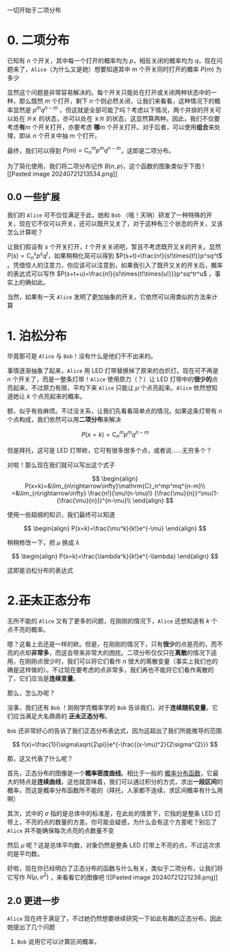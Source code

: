一切开始于二项分布

# 0. 二项分布

已知有 $n$ 个开关，其中每一个打开的概率均为 $p$，相反关闭的概率均为 $q$，现在问题来了，`Alice`（为什么又是她）想要知道其中 $m$ 个开关同时打开的概率 $P(m)$ 为多少

显然这个问题是非常容易解决的。每个开关只能处在打开或关闭两种状态中的一种，那么既然 $m$ 个打开，剩下 $n$ 个则必然关闭，让我们来看看，这种情况下的概率显然是 $p^mq^{n-m}$ ，但这就是全部可能了吗？考虑以下情况，两个并排的开关可以处在 `开关` 的状态，亦可以处在 `关开` 的状态，这显然算两种。因此，我们不仅要考虑**有**$m$ 个开关打开，亦要考虑 **哪**$m$ 个开关打开。对于后者，可以使用**组合**来处理，即从 $n$ 个开关中抽 $m$ 个打开。

最终，我们可以得到 $P(m)=\mathrm{C}_{n}^{m}p^mq^{n-m}$，这即是二项分布。

为了简化使用，我们将二项分布记作 $B(n,p)$，这个函数的图象类似于下图 ![[Pasted image 20240721213534.png]]

## 0.0 一些扩展

我们的 `Alice` 可不仅仅满足于此，她和 `Bob` （哦！天呐）研发了一种特殊的开关，现在它不仅可以开关，还可以既开又关了，对于这种有三个状态的开关，又该怎么计算呢？

让我们假设有 $s$ 个开关打开，$t$ 个开关关闭吧，暂且不考虑既开又关的开关。显然 $P(s)=\mathrm{C}_n^sp^sq^t$，如果稍稍化简可以得到 $P(s+t)=\frac{n!}{s!\times{t!}}p^sq^t$ 。凭借惊人的注意力，你应该可以注意到，如果我引入了既开又关的开关后，概率的表达式可以写作 $P(s+t+u)=\frac{n!}{s!\times{t!\times{u!}}}p^sq^tr^u$ ，事实上的确如此。

当然，如果有一天 `Alice` 发明了更加抽象的开关，它依然可以用类似的方法来计算

# 1. 泊松分布

毕竟那可是 `Alice` 与 `Bob`！没有什么是他们干不出来的。

事情逐渐抽象了起来，`Alice` 用 LED 灯带替换掉了原来的白炽灯。现在可不再是 n 个开关了，而是一整条灯带！`Alice` 使用原力（？）让 LED 灯带中的**很少的**点亮起来，不过原力有限，平均下来 `Alice` 只能让 $\mu$ 个点亮起来。`Alice` 依然想知道她让 $k$ 个点亮起来的概率。

额，似乎有些麻烦。不过没关系，让我们先看看简单点的情况。如果这条灯带有 $n$ 个点构成，我们依然可以用**二项分布**来解决

$$
P(x=k)=\mathrm{C}_n^mp^mq^{n-m}
$$

但是拜托，这可是 LED 灯带欸，它可有很多很多个点，或者说……无穷多个？

对啦！那么现在我们就可以写出这个式子

$$
\begin{align}
P(x=k)=&\lim_{n\rightarrow\infty}\mathrm{C}_n^mp^mq^{n-m}\\
=&\lim_{n\rightarrow\infty} \frac{n!}{\mu!(n-\mu)!} {\frac{\mu}{n}}^\mu(1-{\frac{\mu}{n}})^{n-\mu}\\
\end{align}
$$

使用一些超纲的知识，我们最终可以知道

$$
\begin{align}
P(x=k)=\frac{\mu^k}{k!}e^{-\mu}
\end{align}
$$

稍稍修改一下，把 $\mu$ 换成 $\lambda$

$$
\begin{align}
P(x=k)=\frac{\lambda^k}{k!}e^{-\lambda}
\end{align}
$$

这即是泊松分布的表达式

# 2.~~正太~~正态分布

无所不能的 `Alice` 又有了更多的问题，在刚刚的情况下，`Alice` 还想知道有 $k$ 个点不亮的概率。

嗯？这看上去还是一样的欸。但是，在刚刚的情况下，只有**很少**的点是亮的，而不亮的点却**非常多**，而这会带来非常大的困扰。二项分布仅仅只在**离散**的情况下适用，在刚刚点很少时，我们可以将它们看作 $n$ 很大的离散变量（事实上我们也的确是这样做的）。不过现在要考虑的点非常多，我们再也不能将它们看作离散的了，它们应当是**连续变量**。

那么，怎么办呢？

没事，我们还有 `Bob` ！刚刚学完概率学的 `Bob` 告诉我们，对于**连续随机变量**，它们应当满足大名鼎鼎的 **~~正太~~正态分布**。

`Bob` 还非常好心的告诉了我们正态分布表达式，因为这超出了我们所能推导的范围

$$
f(x)=\frac{1}{\sigma\sqrt{2\pi}}e^{-\frac{(x-\mu)^2}{2\sigma^{2}}}
$$

那，这又代表了什么呢？

首先，正态分布的图像是一个**概率密度曲线**。相比于一般的 [概率分布函数](obsidian://open?vault=notebook&file=%E5%88%86%E5%B8%83%E5%87%BD%E6%95%B0)，它最大的特点是**连续曲线**，这也就意味着，我们可以通过积分的方式，求出**一段区间**的概率，而这是概率分布函数所不能的（拜托，人家都不连续，求区间概率有什么用啊）

其次，式中的 $\sigma$ 指的是总体中的标准差，在此处的情景下，它指的是整条 LED 灯带上，不亮的点的数量的方差。你可能会疑惑，为什么会有这个方差呢？别忘了 `Alice` 并不能确保每次点亮的点数量不变

然后 $\mu$ 呢？这是总体平均数，对象仍然是整条 LED 灯带上不亮的点，不过这次求的是平均数。

好啦，现在你已经明白了正态分布的函数与什么有关，类似于二项分布，让我们将它写作 $N(\mu,\sigma^2)$ ，来看看它的图像吧 ![[Pasted image 20240721221238.png]]

## 2.0 更进一步

`Alice` 现在终于满足了，不过她仍然想要继续研究一下如此有趣的正态分布，因此她提出了几个问题

1. `Bob` 说用它可以计算区间概率，